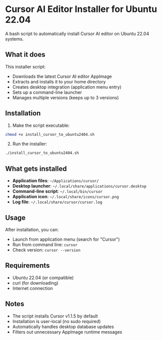 # Cursor AI Editor Installer for Ubuntu 22.04

A bash script to automatically install Cursor AI editor on Ubuntu 22.04 systems.

## What it does

This installer script:
- Downloads the latest Cursor AI editor AppImage
- Extracts and installs it to your home directory
- Creates desktop integration (application menu entry)
- Sets up a command-line launcher
- Manages multiple versions (keeps up to 3 versions)

## Installation

1. Make the script executable:
```bash
chmod +x install_cursor_to_ubuntu2404.sh
```

2. Run the installer:
```bash
./install_cursor_to_ubuntu2404.sh
```

## What gets installed

- **Application files**: `~/Applications/cursor/`
- **Desktop launcher**: `~/.local/share/applications/cursor.desktop`
- **Command-line script**: `~/.local/bin/cursor`
- **Application icon**: `~/.local/share/icons/cursor.png`
- **Log file**: `~/.local/share/cursor/cursor.log`

## Usage

After installation, you can:
- Launch from application menu (search for "Cursor")
- Run from command line: `cursor`
- Check version: `cursor --version`

## Requirements

- Ubuntu 22.04 (or compatible)
- curl (for downloading)
- Internet connection

## Notes

- The script installs Cursor v1.1.5 by default
- Installation is user-local (no sudo required)
- Automatically handles desktop database updates
- Filters out unnecessary AppImage runtime messages